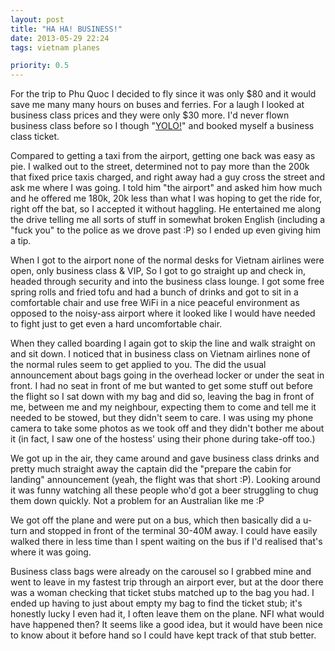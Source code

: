 ```yaml
---
layout: post
title: "HA HA! BUSINESS!"
date: 2013-05-29 22:24
tags: vietnam planes

priority: 0.5
---
```

For the trip to Phu Quoc I decided to fly since it was only $80 and it would save me many many hours on buses and ferries. For a laugh I looked at business class prices and they were only $30 more. I'd never flown business class before so I though "[YOLO!](http://www.youtube.com/watch?v=z5Otla5157c)" and booked myself a business class ticket.

Compared to getting a taxi from the airport, getting one back was easy as pie. I walked out to the street, determined not to pay more than the 200k that fixed price taxis charged, and right away had a guy cross the street and ask me where I was going. I told him "the airport" and asked him how much and he offered me 180k, 20k less than what I was hoping to get the ride for, right off the bat, so I accepted it without haggling. He entertained me along the drive telling me all sorts of stuff in somewhat broken English (including a "fuck you" to the police as we drove past :P) so I ended up even giving him a tip.

When I got to the airport none of the normal desks for Vietnam airlines were open, only business class & VIP, So I got to go straight up and check in, headed through security and into the business class lounge. I got some free spring rolls and fried tofu and had a bunch of drinks and got to sit in a comfortable chair and use free WiFi in a nice peaceful environment as opposed to the noisy-ass airport where it looked like I would have needed to fight just to get even a hard uncomfortable chair.

When they called boarding I again got to skip the line and walk straight on and sit down. I noticed that in business class on Vietnam airlines none of the normal rules seem to get applied to you. The did the usual announcement about bags going in the overhead locker or under the seat in front. I had no seat in front of me but wanted to get some stuff out before the flight so I sat down with my bag and did so, leaving the bag in front of me, between me and my neighbour, expecting them to come and tell me it needed to be stowed, but they didn't seem to care. I was using my phone camera to take some photos as we took off and they didn't bother me about it (in fact, I saw one of the hostess' using their phone during take-off too.)

We got up in the air, they came around and gave business class drinks and pretty much straight away the captain did the "prepare the cabin for landing" announcement (yeah, the flight was that short :P). Looking around it was funny watching all these people who'd got a beer struggling to chug them down quickly. Not a problem for an Australian like me :P

We got off the plane and were put on a bus, which then basically did a u-turn and stopped in front of the terminal 30-40M away. I could have easily walked there in less time than I spent waiting on the bus if I'd realised that's where it was going.

Business class bags were already on the carousel so I grabbed mine and went to leave in my fastest trip through an airport ever, but at the door there was a woman checking that ticket stubs matched up to the bag you had. I ended up having to just about empty my bag to find the ticket stub; it's honestly lucky I even had it, I often leave them on the plane. NFI what would have happened then? It seems like a good idea, but it would have been nice to know about it before hand so I could have kept track of that stub better.
